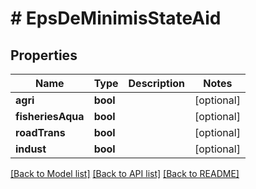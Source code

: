 # # EpsDeMinimisStateAid

## Properties

Name | Type | Description | Notes
------------ | ------------- | ------------- | -------------
**agri** | **bool** |  | [optional]
**fisheriesAqua** | **bool** |  | [optional]
**roadTrans** | **bool** |  | [optional]
**indust** | **bool** |  | [optional]

[[Back to Model list]](../../README.md#models) [[Back to API list]](../../README.md#endpoints) [[Back to README]](../../README.md)
